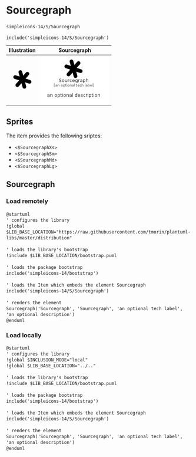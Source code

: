 # Sourcegraph


```text
simpleicons-14/S/Sourcegraph
```

```text
include('simpleicons-14/S/Sourcegraph')
```



| Illustration | Sourcegraph |
| :---: | :---: |
| ![illustration for Illustration](../../simpleicons-14/S/Sourcegraph.png) | ![illustration for Sourcegraph](../../simpleicons-14/S/Sourcegraph.Local.png) |



## Sprites
The item provides the following sriptes:

- `<$SourcegraphXs>`
- `<$SourcegraphSm>`
- `<$SourcegraphMd>`
- `<$SourcegraphLg>`





## Sourcegraph

### Load remotely
```plantuml
@startuml
' configures the library
!global $LIB_BASE_LOCATION="https://raw.githubusercontent.com/tmorin/plantuml-libs/master/distribution"

' loads the library's bootstrap
!include $LIB_BASE_LOCATION/bootstrap.puml

' loads the package bootstrap
include('simpleicons-14/bootstrap')

' loads the Item which embeds the element Sourcegraph
include('simpleicons-14/S/Sourcegraph')

' renders the element
Sourcegraph('Sourcegraph', 'Sourcegraph', 'an optional tech label', 'an optional description')
@enduml
```

### Load locally
```plantuml
@startuml
' configures the library
!global $INCLUSION_MODE="local"
!global $LIB_BASE_LOCATION="../.."

' loads the library's bootstrap
!include $LIB_BASE_LOCATION/bootstrap.puml

' loads the package bootstrap
include('simpleicons-14/bootstrap')

' loads the Item which embeds the element Sourcegraph
include('simpleicons-14/S/Sourcegraph')

' renders the element
Sourcegraph('Sourcegraph', 'Sourcegraph', 'an optional tech label', 'an optional description')
@enduml
```


